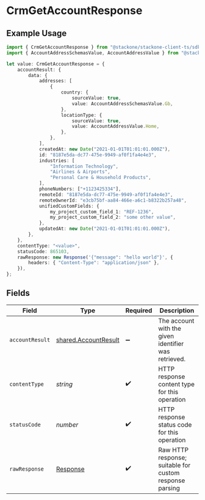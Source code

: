 # CrmGetAccountResponse

## Example Usage

```typescript
import { CrmGetAccountResponse } from "@stackone/stackone-client-ts/sdk/models/operations";
import { AccountAddressSchemasValue, AccountAddressValue } from "@stackone/stackone-client-ts/sdk/models/shared";

let value: CrmGetAccountResponse = {
    accountResult: {
        data: {
            addresses: [
                {
                    country: {
                        sourceValue: true,
                        value: AccountAddressSchemasValue.Gb,
                    },
                    locationType: {
                        sourceValue: true,
                        value: AccountAddressValue.Home,
                    },
                },
            ],
            createdAt: new Date("2021-01-01T01:01:01.000Z"),
            id: "8187e5da-dc77-475e-9949-af0f1fa4e4e3",
            industries: [
                "Information Technology",
                "Airlines & Airports",
                "Personal Care & Household Products",
            ],
            phoneNumbers: ["+1123425334"],
            remoteId: "8187e5da-dc77-475e-9949-af0f1fa4e4e3",
            remoteOwnerId: "e3cb75bf-aa84-466e-a6c1-b8322b257a48",
            unifiedCustomFields: {
                my_project_custom_field_1: "REF-1236",
                my_project_custom_field_2: "some other value",
            },
            updatedAt: new Date("2021-01-01T01:01:01.000Z"),
        },
    },
    contentType: "<value>",
    statusCode: 865103,
    rawResponse: new Response('{"message": "hello world"}', {
        headers: { "Content-Type": "application/json" },
    }),
};
```

## Fields

| Field                                                                 | Type                                                                  | Required                                                              | Description                                                           |
| --------------------------------------------------------------------- | --------------------------------------------------------------------- | --------------------------------------------------------------------- | --------------------------------------------------------------------- |
| `accountResult`                                                       | [shared.AccountResult](../../../sdk/models/shared/accountresult.md)   | :heavy_minus_sign:                                                    | The account with the given identifier was retrieved.                  |
| `contentType`                                                         | *string*                                                              | :heavy_check_mark:                                                    | HTTP response content type for this operation                         |
| `statusCode`                                                          | *number*                                                              | :heavy_check_mark:                                                    | HTTP response status code for this operation                          |
| `rawResponse`                                                         | [Response](https://developer.mozilla.org/en-US/docs/Web/API/Response) | :heavy_check_mark:                                                    | Raw HTTP response; suitable for custom response parsing               |